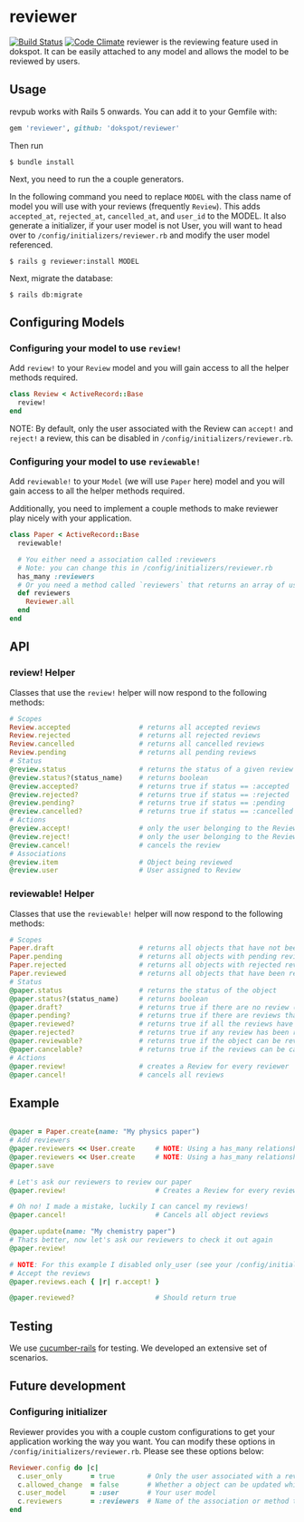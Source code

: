 # reviewer
[![Build Status](https://travis-ci.org/dokspot/reviewer.svg?branch=master)](https://travis-ci.org/dokspot/reviewer)
[![Code Climate](https://codeclimate.com/github/dokspot/reviewer.svg)](https://codeclimate.com/github/dokspot/reviewer)
reviewer is the reviewing feature used in dokspot. It can be easily attached to any model and allows the model to be reviewed by users.

## Usage
revpub works with Rails 5 onwards. You can add it to your Gemfile with:
```ruby
gem 'reviewer', github: 'dokspot/reviewer'
```

Then run
```console
$ bundle install
```

Next, you need to run the a couple generators.

In the following command you need to replace `MODEL` with the class name of model you will use with your reviews (frequently `Review`). This adds `accepted_at`, `rejected_at`, `cancelled_at`, and `user_id` to the MODEL. It also generate a initializer, if your user model is not User, you will want to head over to `/config/initializers/reviewer.rb` and modify the user model referenced.

```console
$ rails g reviewer:install MODEL
```

Next, migrate the database:

```console
$ rails db:migrate
```

## Configuring Models

### Configuring your model to use `review!`
Add `review!` to your `Review` model and you will gain access to all the helper methods required.
```ruby
class Review < ActiveRecord::Base
  review!
end
```

NOTE: By default, only the user associated with the Review can `accept!` and `reject!` a review, this can be disabled in `/config/initializers/reviewer.rb`.

### Configuring your model to use `reviewable!`
Add `reviewable!` to your `Model` (we will use `Paper` here) model and you will gain access to all the helper methods required.

Additionally, you need to implement a couple methods to make reviewer play nicely with your application.
```ruby
class Paper < ActiveRecord::Base
  reviewable!

  # You either need a association called :reviewers
  # Note: you can change this in /config/initializers/reviewer.rb
  has_many :reviewers
  # Or you need a method called `reviewers` that returns an array of users.
  def reviewers
    Reviewer.all
  end
end
```

## API

### review! Helper

Classes that use the `review!` helper will now respond to the following methods:
```ruby
# Scopes
Review.accepted                 # returns all accepted reviews
Review.rejected                 # returns all rejected reviews
Review.cancelled                # returns all cancelled reviews
Review.pending                  # returns all pending reviews
# Status
@review.status                  # returns the status of a given review
@review.status?(status_name)    # returns boolean
@review.accepted?               # returns true if status == :accepted
@review.rejected?               # returns true if status == :rejected
@review.pending?                # returns true if status == :pending
@review.cancelled?              # returns true if status == :cancelled
# Actions
@review.accept!                 # only the user belonging to the Review can accept it
@review.reject!                 # only the user belonging to the Review can reject it
@review.cancel!                 # cancels the review
# Associations
@review.item                    # Object being reviewed
@review.user                    # User assigned to Review
```

### reviewable! Helper

Classes that use the `reviewable!` helper will now respond to the following methods:
```ruby
# Scopes
Paper.draft                     # returns all objects that have not been reviewed
Paper.pending                   # returns all objects with pending reviews
Paper.rejected                  # returns all objects with rejected reviews
Paper.reviewed                  # returns all objects that have been reviewed
# Status
@paper.status                   # returns the status of the object
@paper.status?(status_name)     # returns boolean
@paper.draft?                   # returns true if there are no review (excluding cancelled reviews)
@paper.pending?                 # returns true if there are reviews that have not been responded to
@paper.reviewed?                # returns true if all the reviews have been accepted
@paper.rejected?                # returns true if any review has been rejected
@paper.reviewable?              # returns true if the object can be reviewed (does it have reviewers)
@paper.cancelable?              # returns true if the reviews can be cancelled
# Actions
@paper.review!                  # creates a Review for every reviewer
@paper.cancel!                  # cancels all reviews
```

## Example

```ruby

@paper = Paper.create(name: "My physics paper")
# Add reviewers
@paper.reviewers << User.create     # NOTE: Using a has_many relationship
@paper.reviewers << User.create     # NOTE: Using a has_many relationship
@paper.save

# Let's ask our reviewers to review our paper
@paper.review!                      # Creates a Review for every reviewer

# Oh no! I made a mistake, luckily I can cancel my reviews!
@paper.cancel!                      # Cancels all object reviews

@paper.update(name: "My chemistry paper")
# Thats better, now let's ask our reviewers to check it out again
@paper.review!

# NOTE: For this example I disabled only_user (see your /config/initializers/reviewer.rb file)
# Accept the reviews
@paper.reviews.each { |r| r.accept! }

@paper.reviewed?                    # Should return true
```

## Testing
We use [cucumber-rails](https://github.com/cucumber/cucumber-rails) for testing. We developed an extensive set of scenarios.

## Future development

### Configuring initializer
Reviewer provides you with a couple custom configurations to get your application working the way you want. You can modify these options in `/config/initializers/reviewer.rb`. Please see these options below:
```ruby
Reviewer.config do |c|
  c.user_only       = true        # Only the user associated with a review can approve! or reject! it
  c.allowed_change  = false       # Whether a object can be updated while it is being reviewed
  c.user_model      = :user       # Your user model
  c.reviewers       = :reviewers  # Name of the association or method to query for the reviewers
end
```
